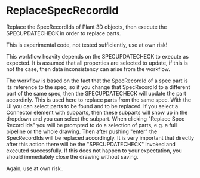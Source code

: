 # ReplaceSpecRecordId
Replace the SpecRecordIds of Plant 3D objects, then execute the SPECUPDATECHECK in order to replace parts.

This is experimental code, not tested sufficiently, use at own risk!

This workflow heavity depends on the  SPECUPDATECHECK to execute as expected. It is assumed that all properties are selected to update, if this is not the case, then data inconsistency can arise from the workflow. 

The workflow is based on the fact that the SpecRecordId of a spec part is its reference to the spec, so if you change that SpecRecordId to a different part of the same spec, then the SPECUPDATECHECK will update the part accordinly. This is used here to replace parts from the same spec. With the UI you can select parts to be found and to be replaced. If you select a Connector element with subparts, then these subparts will show up in the dropdown and you can select the subpart. When clicking "Replace Spec Record Ids" you will be prompted to do a selection of parts, e.g. a full pipeline or the whole drawing. Then after pushing "enter" the SpecRecordIds will be replaced accordingly. It is very important that directly after this action there will be the "SPECUPDATECHECK" invoked and executed successfully. If this does not happen to your expectation, you should immediately close the drawing without saving.

Again, use at own risk..
